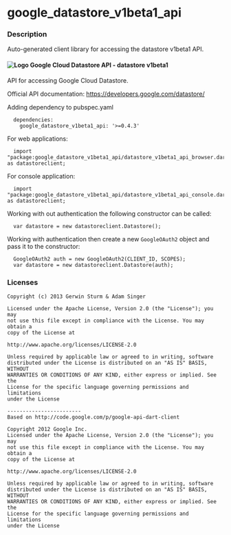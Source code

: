 # google_datastore_v1beta1_api

### Description

Auto-generated client library for accessing the datastore v1beta1 API.

#### ![Logo](http://www.google.com/images/icons/product/search-16.gif) Google Cloud Datastore API - datastore v1beta1

API for accessing Google Cloud Datastore.

Official API documentation: https://developers.google.com/datastore/

Adding dependency to pubspec.yaml

```
  dependencies:
    google_datastore_v1beta1_api: '>=0.4.3'
```

For web applications:

```
  import "package:google_datastore_v1beta1_api/datastore_v1beta1_api_browser.dart" as datastoreclient;
```

For console application:

```
  import "package:google_datastore_v1beta1_api/datastore_v1beta1_api_console.dart" as datastoreclient;
```

Working with out authentication the following constructor can be called:

```
  var datastore = new datastoreclient.Datastore();
```

Working with authentication then create a new `GoogleOAuth2` object and pass it to the constructor:


```
  GoogleOAuth2 auth = new GoogleOAuth2(CLIENT_ID, SCOPES);
  var datastore = new datastoreclient.Datastore(auth);
```

### Licenses

```
Copyright (c) 2013 Gerwin Sturm & Adam Singer

Licensed under the Apache License, Version 2.0 (the "License"); you may 
not use this file except in compliance with the License. You may obtain a 
copy of the License at

http://www.apache.org/licenses/LICENSE-2.0

Unless required by applicable law or agreed to in writing, software
distributed under the License is distributed on an "AS IS" BASIS, WITHOUT
WARRANTIES OR CONDITIONS OF ANY KIND, either express or implied. See the
License for the specific language governing permissions and limitations 
under the License

------------------------
Based on http://code.google.com/p/google-api-dart-client

Copyright 2012 Google Inc.
Licensed under the Apache License, Version 2.0 (the "License"); you may 
not use this file except in compliance with the License. You may obtain a
copy of the License at

http://www.apache.org/licenses/LICENSE-2.0

Unless required by applicable law or agreed to in writing, software
distributed under the License is distributed on an "AS IS" BASIS, WITHOUT
WARRANTIES OR CONDITIONS OF ANY KIND, either express or implied. See the
License for the specific language governing permissions and limitations 
under the License

```
